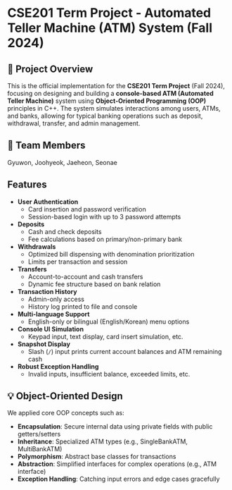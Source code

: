 # CSE201 Term Project - Automated Teller Machine (ATM) System (Fall 2024)

## 📌 Project Overview

This is the official implementation for the **CSE201 Term Project** (Fall 2024), focusing on designing and building a **console-based ATM (Automated Teller Machine)** system using **Object-Oriented Programming (OOP)** principles in C++. The system simulates interactions among users, ATMs, and banks, allowing for typical banking operations such as deposit, withdrawal, transfer, and admin management.

## 👥 Team Members

Gyuwon, Joohyeok, Jaeheon, Seonae


## Features

- **User Authentication**
  - Card insertion and password verification
  - Session-based login with up to 3 password attempts
- **Deposits**
  - Cash and check deposits
  - Fee calculations based on primary/non-primary bank
- **Withdrawals**
  - Optimized bill dispensing with denomination prioritization
  - Limits per transaction and session
- **Transfers**
  - Account-to-account and cash transfers
  - Dynamic fee structure based on bank relation
- **Transaction History**
  - Admin-only access
  - History log printed to file and console
- **Multi-language Support**
  - English-only or bilingual (English/Korean) menu options
- **Console UI Simulation**
  - Keypad input, text display, card insert simulation, etc.
- **Snapshot Display**
  - Slash (`/`) input prints current account balances and ATM remaining cash
- **Robust Exception Handling**
  - Invalid inputs, insufficient balance, exceeded limits, etc.

## 💡 Object-Oriented Design

We applied core OOP concepts such as:

- **Encapsulation**: Secure internal data using private fields with public getters/setters
- **Inheritance**: Specialized ATM types (e.g., SingleBankATM, MultiBankATM)
- **Polymorphism**: Abstract base classes for transactions
- **Abstraction**: Simplified interfaces for complex operations (e.g., ATM interface)
- **Exception Handling**: Catching input errors and edge cases gracefully
